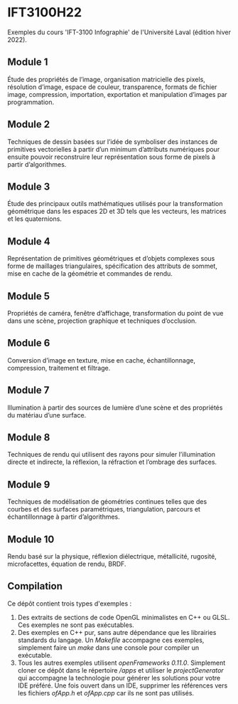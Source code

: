 # IFT3100H22

Exemples du cours 'IFT-3100 Infographie' de l'Université Laval (édition hiver 2022).

## Module 1

Étude des propriétés de l’image, organisation matricielle des pixels, résolution d’image, espace de couleur, transparence, formats de fichier image, compression, importation, exportation et manipulation d’images par programmation.

## Module 2

Techniques de dessin basées sur l’idée de symboliser des instances de primitives vectorielles à partir d’un minimum d’attributs numériques pour ensuite pouvoir reconstruire leur représentation sous forme de pixels à partir d’algorithmes.

## Module 3

Étude des principaux outils mathématiques utilisés pour la transformation géométrique dans les espaces 2D et 3D tels que les vecteurs, les matrices et les quaternions. 

## Module 4

Représentation de primitives géométriques et d’objets complexes sous forme de maillages triangulaires, spécification des attributs de sommet, mise en cache de la géométrie et commandes de rendu.

## Module 5

Propriétés de caméra, fenêtre d’affichage, transformation du point de vue dans une scène, projection graphique et techniques d’occlusion.

## Module 6

Conversion d’image en texture, mise en cache, échantillonnage, compression, traitement et filtrage.

## Module 7

Illumination à partir des sources de lumière d’une scène et des propriétés du matériau d’une surface.

## Module 8

Techniques de rendu qui utilisent des rayons pour simuler l’illumination directe et indirecte, la réflexion, la réfraction et l’ombrage des surfaces.

## Module 9

Techniques de modélisation de géométries continues telles que des courbes et des surfaces paramétriques, triangulation, parcours et échantillonnage à partir d’algorithmes.

## Module 10

Rendu basé sur la physique, réflexion diélectrique, métallicité, rugosité, microfacettes, équation de rendu, BRDF.

## Compilation

Ce dépôt contient trois types d'exemples :

1. Des extraits de sections de code OpenGL minimalistes en C++ ou GLSL. Ces exemples ne sont pas exécutables.
2. Des exemples en C++ pur, sans autre dépendance que les librairies standards du langage. Un *Makefile* accompagne ces exemples, simplement faire un *make* dans une console pour compiler un exécutable. 
3. Tous les autres exemples utilisent *openFrameworks 0.11.0*. Simplement cloner ce dépôt dans le répertoire */apps* et utiliser le *projectGenerator* qui accompagne la technologie pour générer les solutions pour votre IDE préféré. Une fois ouvert dans un IDE, supprimer les références vers les fichiers *ofApp.h* et *ofApp.cpp* car ils ne sont pas utilisés.
